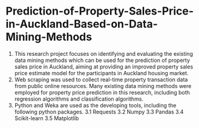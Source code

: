# Prediction-of-Property-Sales-Price-in-Auckland-Based-on-Data-Mining-Methods
1. This research project focuses on identifying and evaluating the existing data mining methods which can be used for the prediction of property sales price in Auckland, aiming at providing an improved property sales price estimate model for the participants in Auckland housing market. 
2. Web scraping was used to collect real-time property transaction data from public online resources. Many existing data mining methods were employed for property price prediction in this research, including both regression algorithms and classification algorithms. 
3. Python and Weka are used as the developing tools, including the following python packages. 
3.1 Requests 
3.2 Numpy 
3.3 Pandas 
3.4 Scikit-learn 
3.5 Matplotlib
